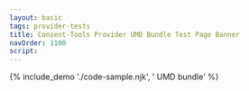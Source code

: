 ```yaml
---
layout: basic
tags: provider-tests
title: Consent-Tools Provider UMD Bundle Test Page Banner
navOrder: 1100
script:
---
```


{% include_demo './code-sample.njk', ' UMD bundle' %}

